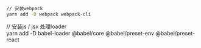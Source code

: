 ```bash
// 安装webpack   
yarn add -D webpack webpack-cli
```

// 安装js / jsx 处理loader   
yarn add -D babel-loader @babel/core @babel/preset-env @babel/preset-react
